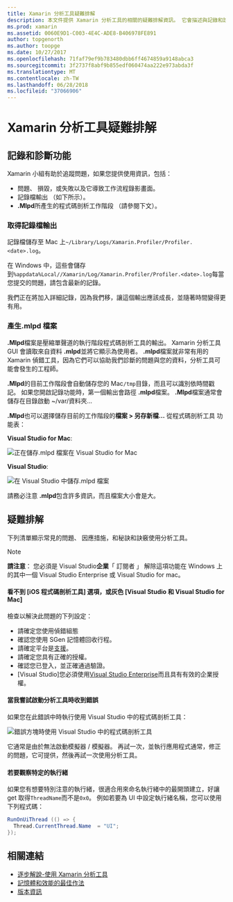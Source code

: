 ```yaml
---
title: Xamarin 分析工具疑難排解
description: 本文件提供 Xamarin 分析工具的相關的疑難排解資訊。 它會描述與記錄和診斷，在 IDE 中其他主題相關的問題。
ms.prod: xamarin
ms.assetid: 0060E9D1-C003-4E4C-ADE8-B406978FE891
author: topgenorth
ms.author: toopge
ms.date: 10/27/2017
ms.openlocfilehash: 71faf79ef9b783480dbb6ff4674859a9148abca3
ms.sourcegitcommit: 3f2737f8abf9b855edf060474aa222e973abda3f
ms.translationtype: MT
ms.contentlocale: zh-TW
ms.lasthandoff: 06/28/2018
ms.locfileid: "37066906"
---
```

# <a name="xamarin-profiler-troubleshooting"></a>Xamarin 分析工具疑難排解

## <a name="logging-and-diagnostics"></a>記錄和診斷功能

Xamarin 小組有助於追蹤問題，如果您提供使用資訊，包括：

- 問題、 損毀，或失敗以及它導致工作流程錄影畫面。
- 記錄檔輸出 （如下所示）。
- **.Mlpd**所產生的程式碼剖析工作階段 （請參閱下文）。

### <a name="getting-log-outputs"></a>取得記錄檔輸出

記錄檔儲存至 Mac 上`~/Library/Logs/Xamarin.Profiler/Profiler.<date>.log`。

在 Windows 中，這些會儲存到`%appdata%Local//Xamarin/Log/Xamarin.Profiler/Profiler.<date>.log`每當您提交的問題，請包含最新的記錄。

我們正在將加入詳細記錄，因為我們移，讓這個輸出應該成長，並隨著時間變得更有用。

<a name="gen_mlpd" />

### <a name="generating-mlpd-files"></a>產生.mlpd 檔案

**.Mlpd**檔案是壓縮單聲道的執行階段程式碼剖析工具的輸出。 Xamarin 分析工具 GUI 會讀取來自資料 **.mlpd**並將它顯示為使用者。 **.mlpd**檔案就非常有用的 Xamarin 偵錯工具，因為它們可以協助我們診斷的問題與您的資料，分析工具可能會發生的工程師。

**.Mlpd**的目前工作階段會自動儲存您的 Mac`/tmp`目錄，而且可以識別依時間戳記。 如果您開啟記錄功能時，第一個輸出會路徑 **.mlpd**檔案。 **.Mlpd**檔案通常會儲存在目錄啟動 ~/var/資料夾...

**.Mlpd**也可以選擇儲存目前的工作階段的**檔案 > 另存新檔...** 從程式碼剖析工具 功能表：

**Visual Studio for Mac**:

![](troubleshooting-images/image17.png "正在儲存.mlpd 檔案在 Visual Studio for Mac")

**Visual Studio**:

![](troubleshooting-images/image17-vs.png "在 Visual Studio 中儲存.mlpd 檔案")

請務必注意 **.mlpd**包含許多資訊，而且檔案大小會是大。

## <a name="troubleshooting"></a>疑難排解

下列清單顯示常見的問題、 因應措施，和秘訣和訣竅使用分析工具。

> [!NOTE]
> **請注意**： 您必須是 Visual Studio**企業**「 訂閱者 」 解除這項功能在 Windows 上的其中一個 Visual Studio Enterprise 或 Visual Studio for mac。

#### <a name="i-cant-see-the-ios-profiler-option-or-it-is-greyed-out-visual-studio-and-visual-studio-for-mac"></a>看不到 [iOS 程式碼剖析工具] 選項，或灰色 [Visual Studio 和 Visual Studio for Mac]

檢查以解決此問題的下列設定：

- 請確定您使用偵錯組態
- 確認您使用 SGen 記憶體回收行程。
- 請確定平台是[支援](~/tools/profiler/index.md#Profiler_Support)。
- 請確定您具有正確的授權。
- 確認您已登入，並正確通過驗證。
- [Visual Studio]您必須使用[Visual Studio Enterprise](https://visualstudio.microsoft.com/vs/enterprise/)而且具有有效的企業授權。

#### <a name="i-get-an-error-when-i-try-to-launch-the-profiler"></a>當我嘗試啟動分析工具時收到錯誤

如果您在此錯誤中時執行使用 Visual Studio 中的程式碼剖析工具：

![](troubleshooting-images/error.png "錯誤方塊時使用 Visual Studio 中的程式碼剖析工具")

它通常是由於無法啟動模擬器 / 模擬器。 再試一次，並執行應用程式通常，修正的問題，它可提供，然後再試一次使用分析工具。

#### <a name="to-watch-a-specific-thread"></a>若要觀察特定的執行緒

如果您有想要特別注意的執行緒，很適合用來命名執行緒中的最開頭建立，好讓 get 取得`ThreadName`而不是`0x0`。 例如若要為 UI 中設定執行緒名稱，您可以使用下列程式碼：

```csharp
RunOnUiThread (() => {
  Thread.CurrentThread.Name  = "UI";
});
```

## <a name="related-links"></a>相關連結

- [逐步解說-使用 Xamarin 分析工具](~/tools/profiler/index.md)
- [記憶體和效能的最佳作法](~/cross-platform/deploy-test/memory-perf-best-practices.md)
- [版本資訊](https://developer.xamarin.com/releases/profiler/preview/)
